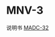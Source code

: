 <!-- MNV_4.md --- 
;; 
;; Description: 
;; Author: Hongyi Wu(吴鸿毅)
;; Email: wuhongyi@qq.com 
;; Created: 四 6月  1 10:07:38 2017 (+0800)
;; Last-Updated: 四 6月  1 10:08:04 2017 (+0800)
;;           By: Hongyi Wu(吴鸿毅)
;;     Update #: 1
;; URL: http://wuhongyi.cn -->

# MNV-3

说明书 [MADC-32](/pdf/ElectronicsModules/MESYTEC/MADC-32.pdf)

<!-- MNV_4.md ends here -->
